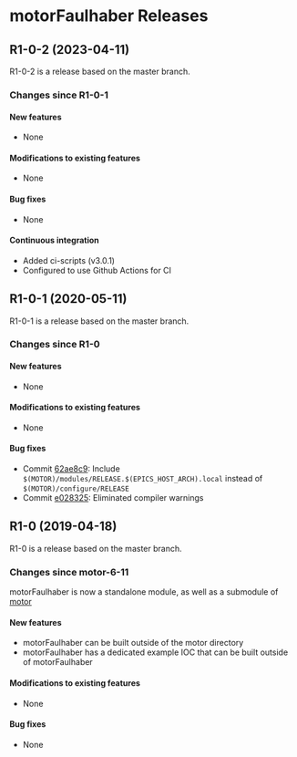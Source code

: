 # motorFaulhaber Releases

## __R1-0-2 (2023-04-11)__
R1-0-2 is a release based on the master branch.

### Changes since R1-0-1

#### New features
* None

#### Modifications to existing features
* None

#### Bug fixes
* None

#### Continuous integration
* Added ci-scripts (v3.0.1)
* Configured to use Github Actions for CI

## __R1-0-1 (2020-05-11)__
R1-0-1 is a release based on the master branch.  

### Changes since R1-0

#### New features
* None

#### Modifications to existing features
* None

#### Bug fixes
* Commit [62ae8c9](https://github.com/epics-motor/motorFaulhaber/commit/62ae8c9d46dfc0126aeb8e6bd480a5f13704ec6e): Include ``$(MOTOR)/modules/RELEASE.$(EPICS_HOST_ARCH).local`` instead of ``$(MOTOR)/configure/RELEASE``
* Commit [e028325](https://github.com/epics-motor/motorFaulhaber/commit/e028325b50901c9da01955a84541ace0768a6882): Eliminated compiler warnings

## __R1-0 (2019-04-18)__
R1-0 is a release based on the master branch.  

### Changes since motor-6-11

motorFaulhaber is now a standalone module, as well as a submodule of [motor](https://github.com/epics-modules/motor)

#### New features
* motorFaulhaber can be built outside of the motor directory
* motorFaulhaber has a dedicated example IOC that can be built outside of motorFaulhaber

#### Modifications to existing features
* None

#### Bug fixes
* None
